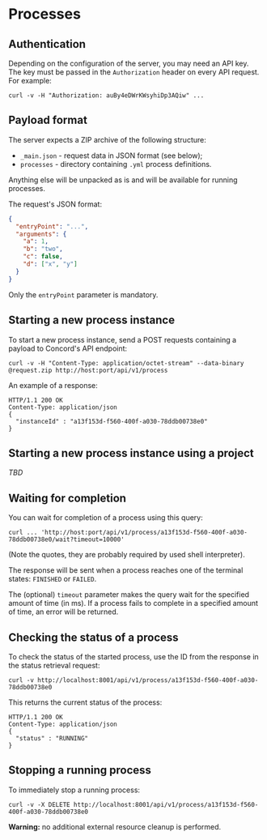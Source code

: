 # Processes

## Authentication

Depending on the configuration of the server, you may need an API key.
The key must be passed in the `Authorization` header on every API request. For example:
```
curl -v -H "Authorization: auBy4eDWrKWsyhiDp3AQiw" ...
```

## Payload format

The server expects a ZIP archive of the following structure:
- `_main.json` - request data in JSON format (see below);
- `processes` - directory containing `.yml` process definitions.

Anything else will be unpacked as is and will be available for running processes.

The request's JSON format:
```json
{
  "entryPoint": "...",
  "arguments": {
    "a": 1,
    "b": "two",
    "c": false,
    "d": ["x", "y"]
  }
}
```

Only the `entryPoint` parameter is mandatory.

## Starting a new process instance

To start a new process instance, send a POST requests containing a payload to Concord's API endpoint:
```
curl -v -H "Content-Type: application/octet-stream" --data-binary @request.zip http://host:port/api/v1/process
```

An example of a response:
```
HTTP/1.1 200 OK
Content-Type: application/json
{
  "instanceId" : "a13f153d-f560-400f-a030-78ddb00738e0"
}
```

## Starting a new process instance using a project

*TBD*

## Waiting for completion

You can wait for completion of a process using this query:
```
curl ... 'http://host:port/api/v1/process/a13f153d-f560-400f-a030-78ddb00738e0/wait?timeout=10000'
```

(Note the quotes, they are probably required by used shell interpreter).

The response will be sent when a process reaches one of the terminal states: `FINISHED` or `FAILED`.

The (optional) `timeout` parameter makes the query wait for the specified amount of time (in ms).
If a process fails to complete in a specified amount of time, an error will be returned.

## Checking the status of a process

To check the status of the started process, use the ID from the response in the status retrieval request:
```
curl -v http://localhost:8001/api/v1/process/a13f153d-f560-400f-a030-78ddb00738e0
```

This returns the current status of the process:
```
HTTP/1.1 200 OK
Content-Type: application/json
{
  "status" : "RUNNING"
}
```

## Stopping a running process

To immediately stop a running process:
```
curl -v -X DELETE http://localhost:8001/api/v1/process/a13f153d-f560-400f-a030-78ddb00738e0
```

**Warning:** no additional external resource cleanup is performed.
